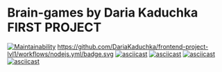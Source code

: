# Brain-games by Daria Kaduchka FIRST PROJECT
[![Maintainability](https://api.codeclimate.com/v1/badges/a99a88d28ad37a79dbf6/maintainability)](https://codeclimate.com/github/codeclimate/codeclimate/maintainability)
https://github.com/DariaKaduchka/frontend-project-lvl1/workflows/nodejs.yml/badge.svg
[![asciicast](https://asciinema.org/a/oITgYdEIrfj7gki4qSpOPMh6B.svg)](https://asciinema.org/a/oITgYdEIrfj7gki4qSpOPMh6B)
[![asciicast](https://asciinema.org/a/SbKsxsqm8x1HwK7QDquRLFdZP.svg)](https://asciinema.org/a/SbKsxsqm8x1HwK7QDquRLFdZP)
[![asciicast](https://asciinema.org/a/qmMFhg5A1W6guNy7HElFwqCx4.svg)](https://asciinema.org/a/qmMFhg5A1W6guNy7HElFwqCx4)
[![asciicast](https://asciinema.org/a/27WSxAqcP2PUQM2zKSbUablYF.svg)](https://asciinema.org/a/27WSxAqcP2PUQM2zKSbUablYF)